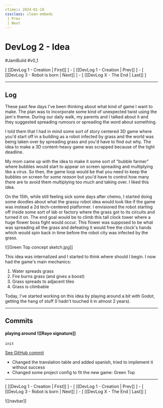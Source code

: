 ```yaml
---
ctime:: 2024-01-18
cssclass: clean-embeds
 | Prev
 | Next
---
```


# DevLog 2 - Idea

#JamBuild #v0_1 

\[ [[DevLog 1 - Creation | First]] \] - \[ [[DevLog 1 - Creation | Prev]] \] - \[ [[DevLog 3 - Robot is born | Next]] \] - \[ [[DevLog X - The End | Last]] \]

---

## Log

These past few days I've been thinking about what kind of game I want to make. The plan was to incorporate some kind of unexpected twist using the jam's theme. During our daily walk, my parents and I talked about it and they suggested spreading rumours or spreading the word about something.

I told them that I had in mind some sort of story centered 3D game where you'd start off in a building as a robot infected by grass and the world was being taken over by spreading grass and you'd have to find out why. The idea to make a 3D content-heavy game was scrapped because of the tight deadline.

My mom came up with the idea to make it some sort of "bubble farmer" where bubbles would start to appear on screen spreading and multiplying like a virus. So then, the game loop would be that you need to keep the bubbles on screen for *some reason* but you'd have to control how many there are to avoid them multiplying too much and taking over. I liked this idea.

On the 15th, while still feeling sick some days after chemo, I started doing some doodles about what the grassy robot idea would look like if the game was instead a 2d tech-centered platformer. I envisioned the robot starting off inside some sort of lab or factory where the grass got to its circuits and turned it on. The end goal would be to climb this tall clock tower where a huge flower boss fight would occur. This flower was supposed to be what was spreading all the grass and defeating it would free the clock's hands which would spin back in time before the robot city was infected by the grass.

![[Green Top concept sketch.jpg]]

This idea was internalized and I started to think where should I begin. I now had the game's main mechanics:
1. Water spreads grass
2. Fire burns grass (and gives a boost)
3. Grass spreads to adjacent tiles
4. Grass is climbable

Today, I've started working on this idea by playing around a bit with Godot, getting the hang of stuff (I hadn't touched it in almost 2 years).

---

## Commits

#### playing around ![[Rayo signature]]
```
init
```
[See GitHub commit](https://github.com/RayoROAR/GreenTop/commit/fb2bd5e5216915ffb8000dcd7757258313c005f2)

- Changed the translation table and added spanish, tried to implement it without success
- Changed some project config to fit the new game: Green Top

---

\[ [[DevLog 1 - Creation | First]] \] - \[ [[DevLog 1 - Creation | Prev]] \] - \[ [[DevLog 3 - Robot is born | Next]] \] - \[ [[DevLog X - The End | Last]] \]

![[navbar]]